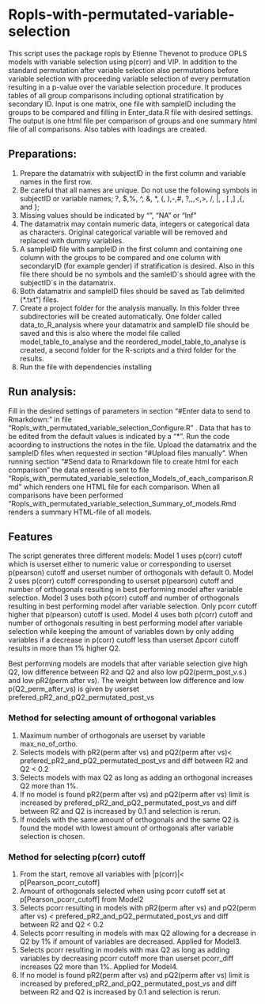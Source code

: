 # Ropls-with-permutated-variable-selection
This script uses the package ropls by Etienne Thevenot to produce OPLS models with variable selection using p(corr) and VIP. In addition to the standard permutation after variable selection also permutations before variable selection with proceeding variable selection of every permutation resulting in a p-value over the variable selection procedure. It produces tables of all group comparisons including optional stratification by secondary ID.
Input is one matrix, one file with sampleID including the groups to be compared and filling in Enter_data.R file with desired settings.
The output is one html file per comparison of groups and one summary html file of all comparisons. Also tables with loadings are created.

## Preparations:
1.	Prepare the datamatrix with subjectID in the first column and variable names in the first row. 
2.	Be careful that all names are unique. Do not use the following symbols in subjectID or variable names; ?, $,%, ^, &, *, (, ),-,#, ?,,,<,>, /, |, \, [ ,] ,{, and };
3.	Missing values should be indicated by “”, “NA” or “Inf”
4.	The datamatrix may contain numeric data, integers or categorical data as characters. Original categorical variable will be removed and replaced with dummy variables.
2. A sampleID file with sampleID in the first column and containing one column with the groups to be compared and one column with secondaryID (for example gender) if stratification is desired. Also in this file there should be no symbols and the samleID´s should agree with the subjectID´s in the datamatrix.
3. Both datamatrix and sampleID files should be saved as Tab delimited (*.txt”) files. 
4. Create a project folder for the analysis manually. In this folder three subdirectories will be created automatically. One folder called data_to_R_analysis where your datamatrix and sampleID file should be saved and this is also where the model file called model_table_to_analyse and the reordered_model_table_to_analyse is created, a second folder for the R-scripts and a third folder for the results.
5. Run the file with dependencies installing 

## Run analysis:
Fill in the desired settings of parameters in section “#Enter data to send to Rmarkdown:” in file “Ropls_with_permutated_variable_selection_Configure.R” . Data that has to be edited from the default values is indicated by a “*”. Run the code acoording to instructions the notes in the file. Upload the datamatrix and the sampleID files when requested in section “#Upload files manually”. When running section “#Send data to Rmarkdown file to create html for each comparison” the data entered is sent to file “Ropls_with_permutated_variable_selection_Models_of_each_comparison.Rmd” which renders one HTML file for each comparison. When all comparisons have been performed “Ropls_with_permutated_variable_selection_Summary_of_models.Rmd renders a summary HTML-file of all models.

## Features
The script generates three different models: 
Model 1 uses p(corr) cutoff which is userset either to numeric value or corresponding to userset p(pearson) cutoff and userset number of orthogonals with default 0. 
Model 2 uses p(corr) cutoff corresponding to userset p(pearson) cutoff and number of orthogonals resulting in best performing model after variable selection. 
Model 3 uses both p(corr) cutoff and number of orthogonals resulting in best performing model after variable selection. Only pcorr cutoff higher that p(pearson) cutoff is used.
Model 4 uses both p(corr) cutoff and number of orthogonals resulting in best performing model after variable selection while keeping the amount of variables down by only adding variables if a decrease in p(corr) cutoff less than userset Δpcorr cutoff results in more than 1% higher Q2.

Best performing models are models that after variable selection give high Q2, low difference between R2 and Q2 and also low pQ2(perm_post_v.s.) and low pR2(perm after vs). The weight between low difference and low p(Q2_perm_after_vs) is given by userset prefered_pR2_and_pQ2_permutated_post_vs 

### Method for selecting amount of orthogonal variables 
1)	Maximum number of orthogonals are userset by variable max_no_of_ortho.
2)	Selects models with pR2(perm after vs) and pQ2(perm after vs)< prefered_pR2_and_pQ2_permutated_post_vs and diff between R2 and Q2 < 0.2
3)	Selects models with max Q2 as long as adding an orthogonal increases Q2 more than 1%.
4)	If no model is found pR2(perm after vs) and pQ2(perm after vs) limit is increased by prefered_pR2_and_pQ2_permutated_post_vs and diff between R2 and Q2 is increased by 0.1 and selection is rerun.
5)	If models with the same amount of orthogonals and the same Q2 is found the model with lowest amount of orthogonals after variable selection is chosen.

### Method for selecting p(corr) cutoff
1)	From the start, remove all variables with |p(corr)|< p[Pearson_pcorr_cutoff] 
2)	Amount of orthogonals selected when using pcorr cutoff set at p[Pearson_pcorr_cutoff] from Model2
3)	Selects pcorr resulting in models with pR2(perm after vs) and pQ2(perm after vs) < prefered_pR2_and_pQ2_permutated_post_vs and diff between R2 and Q2 < 0.2
4)	Selects pcorr resulting in models with max Q2 allowing for a decrease in Q2 by 1% if amount of variables are decreased. Applied for Model3.
5)	Selects pcorr resulting in models with max Q2 as long as adding variables by decreasing pcorr cutoff more than userset pcorr_diff increases Q2 more than 1%. Applied for Model4.
6)	If no model is found pR2(perm after vs) and pQ2(perm after vs) limit is increased by prefered_pR2_and_pQ2_permutated_post_vs and diff between R2 and Q2 is increased by 0.1 and selection is rerun. 
